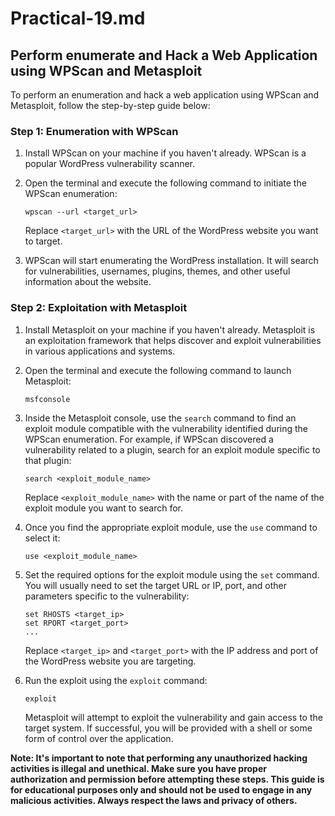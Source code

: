 # Practical-19.md

## Perform enumerate and Hack a Web Application using WPScan and Metasploit

To perform an enumeration and hack a web application using WPScan and Metasploit, follow the step-by-step guide below:

### Step 1: Enumeration with WPScan
1. Install WPScan on your machine if you haven't already. WPScan is a popular WordPress vulnerability scanner.
2. Open the terminal and execute the following command to initiate the WPScan enumeration:

   ```shell
   wpscan --url <target_url>
   ```

   Replace `<target_url>` with the URL of the WordPress website you want to target.

3. WPScan will start enumerating the WordPress installation. It will search for vulnerabilities, usernames, plugins, themes, and other useful information about the website.

### Step 2: Exploitation with Metasploit
1. Install Metasploit on your machine if you haven't already. Metasploit is an exploitation framework that helps discover and exploit vulnerabilities in various applications and systems.
2. Open the terminal and execute the following command to launch Metasploit:

   ```shell
   msfconsole
   ```

3. Inside the Metasploit console, use the `search` command to find an exploit module compatible with the vulnerability identified during the WPScan enumeration. For example, if WPScan discovered a vulnerability related to a plugin, search for an exploit module specific to that plugin:

   ```shell
   search <exploit_module_name>
   ```

   Replace `<exploit_module_name>` with the name or part of the name of the exploit module you want to search for.

4. Once you find the appropriate exploit module, use the `use` command to select it:

   ```shell
   use <exploit_module_name>
   ```

5. Set the required options for the exploit module using the `set` command. You will usually need to set the target URL or IP, port, and other parameters specific to the vulnerability:

   ```shell
   set RHOSTS <target_ip>
   set RPORT <target_port>
   ...
   ```

   Replace `<target_ip>` and `<target_port>` with the IP address and port of the WordPress website you are targeting.

6. Run the exploit using the `exploit` command:

   ```shell
   exploit
   ```

   Metasploit will attempt to exploit the vulnerability and gain access to the target system. If successful, you will be provided with a shell or some form of control over the application.

**Note: It's important to note that performing any unauthorized hacking activities is illegal and unethical. Make sure you have proper authorization and permission before attempting these steps. This guide is for educational purposes only and should not be used to engage in any malicious activities. Always respect the laws and privacy of others.**
